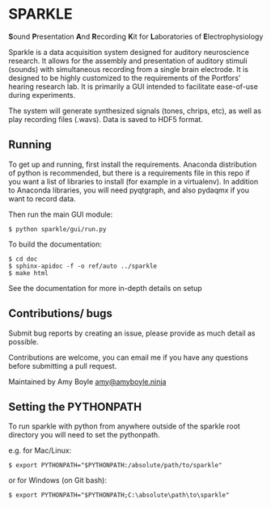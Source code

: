 SPARKLE 
========================================================================================================
**S**ound **P**resentation **A**nd **R**ecording **K**it for **L**aboratories of **E**lectrophysiology 

Sparkle is a data acquisition system designed for auditory neuroscience research. It allows for the assembly and presentation of auditory stimuli (sounds) with simultaneous recording from a single brain electrode. It is designed to be highly customized to the requirements of the Portfors' hearing research lab. It is primarily a GUI intended to facilitate ease-of-use during experiments.

The system will generate synthesized signals (tones, chrips, etc), as well as play recording files (.wavs). Data is saved to HDF5 format.

Running
-------

To get up and running, first install the requirements. Anaconda distribution of python is recommended, but there is a requirements file in this repo if you want a list of libraries to install (for example in a virtualenv). In addition to Anaconda libraries, you will need pyqtgraph, and also pydaqmx if you want to record data.

Then run the main GUI module:

    $ python sparkle/gui/run.py

To build the documentation:

    $ cd doc
    $ sphinx-apidoc -f -o ref/auto ../sparkle
    $ make html

See the documentation for more in-depth details on setup

Contributions/ bugs
-------------------

Submit bug reports by creating an issue, please provide as much detail as possible.

Contributions are welcome, you can email me if you have any questions before submitting a pull request.

Maintained by Amy Boyle amy@amyboyle.ninja


Setting the PYTHONPATH
-----------------------
To run sparkle with python from anywhere outside of the sparkle root directory you will need to set the pythonpath.

e.g. for Mac/Linux:

    $ export PYTHONPATH="$PYTHONPATH:/absolute/path/to/sparkle"

or for Windows (on Git bash):

    $ export PYTHONPATH="$PYTHONPATH;C:\absolute\path\to\sparkle"